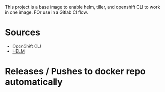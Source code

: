 This project is a base image to enable helm, tiller, and openshift CLI to work in one image. FOr use in a Gitlab CI flow.

# Sources

* [OpenShift CLI](https://github.com/saily/openshift-cli/blob/master/Dockerfile)
* [HELM](https://github.com/alpine-docker/helm/blob/master/Dockerfile)

# Releases / Pushes to docker repo automatically